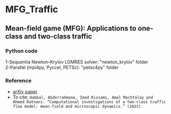 # MFG_Traffic
## Mean-field game (MFG): Applications to one-class and two-class traffic
### Python code
1-Sequentia Newton–Krylov LGMRES solver: "newton_krylov" folder  
2-Parallel (mpi4py, Pyccel, PETSc): "petsc4py" folder
### Reference
- [arXiv paper](https://arxiv.org/abs/2306.13543)
- To cite: ```Habbal, Abderrahmane, Imad Kissami, Amal Machtalay and Ahmed Ratnani. “Computational investigations of a two-class traffic flow model: mean-field and microscopic dynamics.” (2023).```
  
